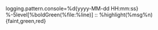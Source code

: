 logging.pattern.console=%d{yyyy-MM-dd HH:mm:ss}  %-5level[%boldGreen(%file:%line)] :: %highlight(%msg%n){faint,green,red}
